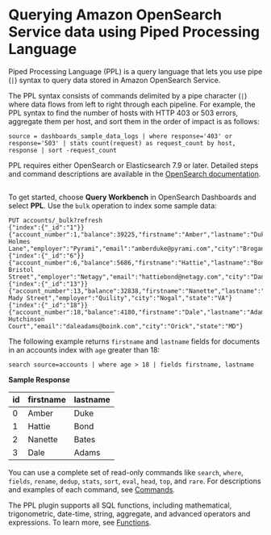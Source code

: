 # Querying Amazon OpenSearch Service data using Piped Processing Language<a name="ppl-support"></a>

Piped Processing Language \(PPL\) is a query language that lets you use pipe \(`|`\) syntax to query data stored in Amazon OpenSearch Service\.

The PPL syntax consists of commands delimited by a pipe character \(`|`\) where data flows from left to right through each pipeline\. For example, the PPL syntax to find the number of hosts with HTTP 403 or 503 errors, aggregate them per host, and sort them in the order of impact is as follows:

```
source = dashboards_sample_data_logs | where response='403' or response='503' | stats count(request) as request_count by host, response | sort -request_count
```

PPL requires either OpenSearch or Elasticsearch 7\.9 or later\. Detailed steps and command descriptions are available in the [OpenSearch documentation](https://opensearch.org/docs/search-plugins/ppl/)\.

## <a name="ppl-support-gs"></a>

To get started, choose **Query Workbench** in OpenSearch Dashboards and select **PPL**\. Use the `bulk` operation to index some sample data: 

```
PUT accounts/_bulk?refresh
{"index":{"_id":"1"}}
{"account_number":1,"balance":39225,"firstname":"Amber","lastname":"Duke","age":32,"gender":"M","address":"880 Holmes Lane","employer":"Pyrami","email":"amberduke@pyrami.com","city":"Brogan","state":"IL"}
{"index":{"_id":"6"}}
{"account_number":6,"balance":5686,"firstname":"Hattie","lastname":"Bond","age":36,"gender":"M","address":"671 Bristol Street","employer":"Netagy","email":"hattiebond@netagy.com","city":"Dante","state":"TN"}
{"index":{"_id":"13"}}
{"account_number":13,"balance":32838,"firstname":"Nanette","lastname":"Bates","age":28,"gender":"F","address":"789 Mady Street","employer":"Quility","city":"Nogal","state":"VA"}
{"index":{"_id":"18"}}
{"account_number":18,"balance":4180,"firstname":"Dale","lastname":"Adams","age":33,"gender":"M","address":"467 Hutchinson Court","email":"daleadams@boink.com","city":"Orick","state":"MD"}
```

The following example returns `firstname` and `lastname` fields for documents in an accounts index with `age` greater than 18:

```
search source=accounts | where age > 18 | fields firstname, lastname
```


**Sample Response**  

| id | firstname | lastname | 
| --- | --- | --- | 
| 0 | Amber | Duke | 
| 1 | Hattie | Bond | 
| 2 | Nanette | Bates | 
| 3 | Dale | Adams | 

You can use a complete set of read\-only commands like `search`, `where`, `fields`, `rename`, `dedup`, `stats`, `sort`, `eval`, `head`, `top`, and `rare`\. For descriptions and examples of each command, see [Commands](https://opensearch.org/docs/latest/observability-plugin/ppl/commands/)\.

The PPL plugin supports all SQL functions, including mathematical, trigonometric, date\-time, string, aggregate, and advanced operators and expressions\. To learn more, see [Functions](https://opensearch.org/docs/search-plugins/sql/functions/)\.